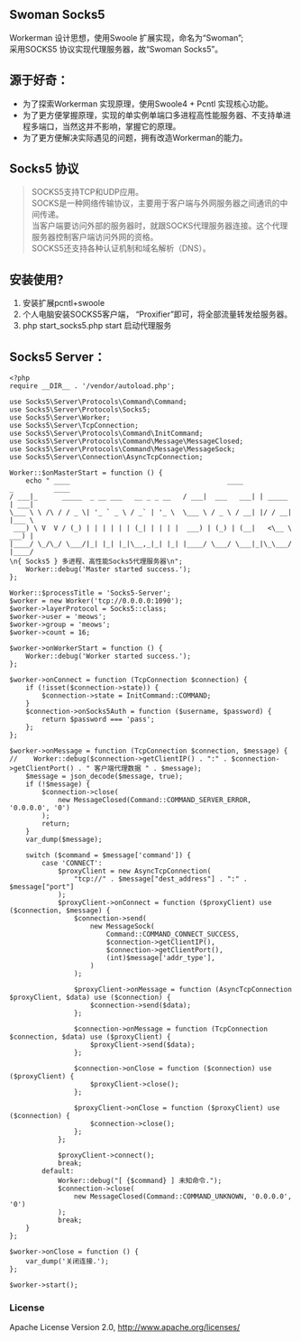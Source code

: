## Swoman Socks5
Workerman 设计思想，使用Swoole 扩展实现，命名为“Swoman”; <br/>
采用SOCKS5 协议实现代理服务器，故“Swoman Socks5”。

## 源于好奇：
- 为了探索Workerman 实现原理，使用Swoole4 + Pcntl 实现核心功能。
- 为了更方便掌握原理，实现的单实例单端口多进程高性能服务器、不支持单进程多端口，当然这并不影响，掌握它的原理。
- 为了更方便解决实际遇见的问题，拥有改造Workerman的能力。

## Socks5 协议
> SOCKS5支持TCP和UDP应用。<br/>
> SOCKS是一种网络传输协议，主要用于客户端与外网服务器之间通讯的中间传递。<br/>
> 当客户端要访问外部的服务器时，就跟SOCKS代理服务器连接。这个代理服务器控制客户端访问外网的资格。<br/>
> SOCKS5还支持各种认证机制和域名解析（DNS）。<br/>

## 安装使用?
1. 安装扩展pcntl+swoole<br/>
2. 个人电脑安装SOCKS5客户端， “Proxifier”即可，将全部流量转发给服务器。<br/>
3. php start_socks5.php start 启动代理服务<br/>

## Socks5 Server：
    <?php
    require __DIR__ . '/vendor/autoload.php';
    
    use Socks5\Server\Protocols\Command\Command;
    use Socks5\Server\Protocols\Socks5;
    use Socks5\Server\Worker;
    use Socks5\Server\TcpConnection;
    use Socks5\Server\Protocols\Command\InitCommand;
    use Socks5\Server\Protocols\Command\Message\MessageClosed;
    use Socks5\Server\Protocols\Command\Message\MessageSock;
    use Socks5\Server\Connection\AsyncTcpConnection;
    
    Worker::$onMasterStart = function () {
        echo " ____                                       ____             _          ____
    / ___|_      _____  _ __ ___   __ _ _ __   / ___|  ___   ___| | _____  | ___|
    \___ \ \ /\ / / _ \| '_ ` _ \ / _` | '_ \  \___ \ / _ \ / __| |/ / __| |___ \
     ___) \ V  V / (_) | | | | | | (_| | | | |  ___) | (_) | (__|   <\__ \  ___) |
    |____/ \_/\_/ \___/|_| |_| |_|\__,_|_| |_| |____/ \___/ \___|_|\_\___/ |____/
    \n{ Socks5 } 多进程、高性能Socks5代理服务器\n";
        Worker::debug('Master started success.');
    };
    
    Worker::$processTitle = 'Socks5-Server';
    $worker = new Worker('tcp://0.0.0.0:1090');
    $worker->layerProtocol = Socks5::class;
    $worker->user = 'meows';
    $worker->group = 'meows';
    $worker->count = 16;
    
    $worker->onWorkerStart = function () {
        Worker::debug('Worker started success.');
    };
    
    $worker->onConnect = function (TcpConnection $connection) {
        if (!isset($connection->state)) {
            $connection->state = InitCommand::COMMAND;
        }
        $connection->onSocks5Auth = function ($username, $password) {
            return $password === 'pass';
        };
    };
    
    $worker->onMessage = function (TcpConnection $connection, $message) {
    //    Worker::debug($connection->getClientIP() . ":" . $connection->getClientPort() . " 客户端代理数据 " . $message);
        $message = json_decode($message, true);
        if (!$message) {
            $connection->close(
                new MessageClosed(Command::COMMAND_SERVER_ERROR, '0.0.0.0', '0')
            );
            return;
        }
        var_dump($message);
    
        switch ($command = $message['command']) {
            case 'CONNECT':
                $proxyClient = new AsyncTcpConnection(
                    "tcp://" . $message["dest_address"] . ":" . $message["port"]
                );
                $proxyClient->onConnect = function ($proxyClient) use ($connection, $message) {
                    $connection->send(
                        new MessageSock(
                            Command::COMMAND_CONNECT_SUCCESS,
                            $connection->getClientIP(),
                            $connection->getClientPort(),
                            (int)$message['addr_type'],
                        )
                    );
    
                    $proxyClient->onMessage = function (AsyncTcpConnection $proxyClient, $data) use ($connection) {
                        $connection->send($data);
                    };
    
                    $connection->onMessage = function (TcpConnection $connection, $data) use ($proxyClient) {
                        $proxyClient->send($data);
                    };
    
                    $connection->onClose = function ($connection) use ($proxyClient) {
                        $proxyClient->close();
                    };
    
                    $proxyClient->onClose = function ($proxyClient) use ($connection) {
                        $connection->close();
                    };
                };
    
                $proxyClient->connect();
                break;
            default:
                Worker::debug("[ {$command} ] 未知命令.");
                $connection->close(
                    new MessageClosed(Command::COMMAND_UNKNOWN, '0.0.0.0', '0')
                );
                break;
        }
    };
    
    $worker->onClose = function () {
        var_dump('关闭连接.');
    };
    
    $worker->start();

### License

Apache License Version 2.0, http://www.apache.org/licenses/
